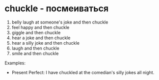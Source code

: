 # chuckle - посмеиваться

1. belly laugh at someone's joke and then chuckle
2. feel happy and then chuckle
3. giggle and then chuckle
4. hear a joke and then chuckle
5. hear a silly joke and then chuckle
6. laugh and then chuckle
7. smile and then chuckle

Examples:

- Present Perfect: I have chuckled at the comedian's silly jokes all night.

